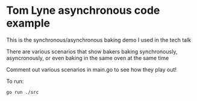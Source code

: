 # Tom Lyne asynchronous code example

This is the synchronous/asynchronous baking demo I used in the tech talk

There are various scenarios that show bakers baking synchronously, asyncronously,
or even baking in the same oven at the same time

Comment out various scenarios in main.go to see how they play out!

To run:

`go run ./src`
